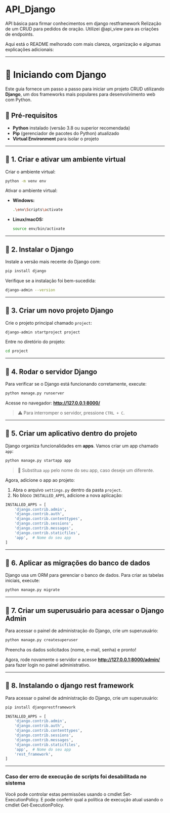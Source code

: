 # API_Django
API básica para firmar conhecimentos em django restframework
Relização de um CRUD para pedidos de oração. Utilizei @api_view para as criações de endpoints.

Aqui está o README melhorado com mais clareza, organização e algumas explicações adicionais:  

---

# 🚀 Iniciando com Django  

Este guia fornece um passo a passo para iniciar um projeto CRUD utilizando **Django**, um dos frameworks mais populares para desenvolvimento web com Python.  

## 📌 Pré-requisitos  
- **Python** instalado (versão 3.8 ou superior recomendada)  
- **Pip** (gerenciador de pacotes do Python) atualizado  
- **Virtual Environment** para isolar o projeto  

---

## 🔹 1. Criar e ativar um ambiente virtual  

Criar o ambiente virtual:  
```bash
python -m venv env
```  

Ativar o ambiente virtual:  
- **Windows:**  
  ```bash
  .\env\Scripts\activate
  ```  
- **Linux/macOS:**  
  ```bash
  source env/bin/activate
  ```  

---

## 🔹 2. Instalar o Django  

Instale a versão mais recente do Django com:  
```bash
pip install django
```  

Verifique se a instalação foi bem-sucedida:  
```bash
django-admin --version
```  

---

## 🔹 3. Criar um novo projeto Django  

Crie o projeto principal chamado `project`:  
```bash
django-admin startproject project
```  

Entre no diretório do projeto:  
```bash
cd project
```  

---

## 🔹 4. Rodar o servidor Django  

Para verificar se o Django está funcionando corretamente, execute:  
```bash
python manage.py runserver
```  
Acesse no navegador: **http://127.0.0.1:8000/**  

> ⚠️ Para interromper o servidor, pressione `CTRL + C`.  

---

## 🔹 5. Criar um aplicativo dentro do projeto  

Django organiza funcionalidades em **apps**. Vamos criar um app chamado `app`:  
```bash
python manage.py startapp app
```  

> 📌 Substitua `app` pelo nome do seu app, caso deseje um diferente.  

Agora, adicione o app ao projeto:  
1. Abra o arquivo `settings.py` dentro da pasta `project`.  
2. No bloco `INSTALLED_APPS`, adicione a nova aplicação:  

```python
INSTALLED_APPS = [
    'django.contrib.admin',
    'django.contrib.auth',
    'django.contrib.contenttypes',
    'django.contrib.sessions',
    'django.contrib.messages',
    'django.contrib.staticfiles',
    'app',  # Nome do seu app
]
```

---

## 🔹 6. Aplicar as migrações do banco de dados  

Django usa um ORM para gerenciar o banco de dados. Para criar as tabelas iniciais, execute:  
```bash
python manage.py migrate
```  

---

## 🔹 7. Criar um superusuário para acessar o Django Admin  

Para acessar o painel de administração do Django, crie um superusuário:  
```bash
python manage.py createsuperuser
```  
Preencha os dados solicitados (nome, e-mail, senha) e pronto!  

Agora, rode novamente o servidor e acesse **http://127.0.0.1:8000/admin/** para fazer login no painel administrativo.  

---




## 🔹 8. Instalando o django rest framework  

Para acessar o painel de administração do Django, crie um superusuário:  
```bash
pip install djangorestframework
```  

```python
INSTALLED_APPS = [
    'django.contrib.admin',
    'django.contrib.auth',
    'django.contrib.contenttypes',
    'django.contrib.sessions',
    'django.contrib.messages',
    'django.contrib.staticfiles',
    'app',  # Nome do seu app
    'rest_framework',
]
```


---


### Caso der erro de execução de scripts foi desabilitada no sistema

Você pode controlar estas permissões usando o cmdlet Set-ExecutionPolicy. E pode conferir qual a política de execução atual usando o cmdlet Get-ExecutionPolicy.
